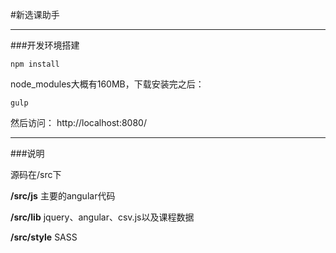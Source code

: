 #新选课助手

------
###开发环境搭建

```
npm install
```
node_modules大概有160MB，下载安装完之后：

```
gulp

```
然后访问：
http://localhost:8080/


-----
###说明

源码在/src下

**/src/js** 主要的angular代码

**/src/lib** jquery、angular、csv.js以及课程数据

**/src/style** SASS